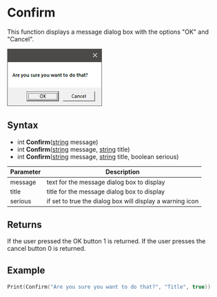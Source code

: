 # Confirm

This function displays a message dialog box with the options "OK" and "Cancel".

[![](https://github.com/Leadwerks/Documentation/raw/master/Images/Confirm.png)](https://github.com/Leadwerks/Documentation/raw/master/Images/Confirm.png)

## Syntax

- int **Confirm**([string](https://www.lua.org/manual/5.4/manual.html#6.4) message)
- int **Confirm**([string](https://www.lua.org/manual/5.4/manual.html#6.4) message, [string](https://www.lua.org/manual/5.4/manual.html#6.4) title)
- int **Confirm**([string](https://www.lua.org/manual/5.4/manual.html#6.4) message, [string](https://www.lua.org/manual/5.4/manual.html#6.4) title, boolean serious)

| Parameter | Description |
| --- | --- |
| message | text for the message dialog box to display |
| title | title for the message dialog box to display |
| serious | if set to true the dialog box will display a warning icon |

## Returns

If the user pressed the OK button 1 is returned. If the user presses the cancel button 0 is returned.

## Example

```lua
Print(Confirm("Are you sure you want to do that?", "Title", true))
```
